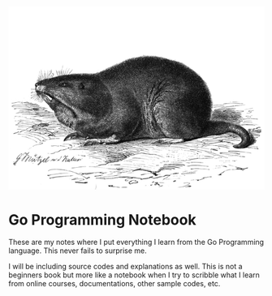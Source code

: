 

![Plains Pocket Gopher - Wikimedia](gopher.png)

# Go Programming Notebook

These are my notes where I put everything I learn from the Go Programming language. This never fails to surprise me. 

I will be including source codes and explanations as well. This is not a beginners book but more like a notebook when I try to scribble what I learn from online courses, documentations, other sample codes, etc. 